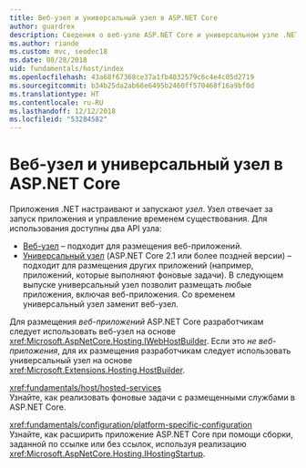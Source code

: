 ```yaml
---
title: Веб-узел и универсальный узел в ASP.NET Core
author: guardrex
description: Сведения о веб-узле ASP.NET Core и универсальном узле .NET, которые отвечают за запуск приложений и управление временем существования.
ms.author: riande
ms.custom: mvc, seodec18
ms.date: 08/28/2018
uid: fundamentals/host/index
ms.openlocfilehash: 43a68f67368ce37a1fb4032579c6c4e4c05d2719
ms.sourcegitcommit: b34b25da2ab68e6495b2460ff570468f16a9bf0d
ms.translationtype: HT
ms.contentlocale: ru-RU
ms.lasthandoff: 12/12/2018
ms.locfileid: "53284582"
---
```

# <a name="web-host-and-generic-host-in-aspnet-core"></a>Веб-узел и универсальный узел в ASP.NET Core

Приложения .NET настраивают и запускают *узел*. Узел отвечает за запуск приложения и управление временем существования. Для использования доступны два API узла:

* [Веб-узел](xref:fundamentals/host/web-host) &ndash; подходит для размещения веб-приложений.
* [Универсальный узел](xref:fundamentals/host/generic-host) (ASP.NET Core 2.1 или более поздней версии) &ndash; подходит для размещения других приложений (например, приложений, которые выполняют фоновые задачи). В следующем выпуске универсальный узел позволит размещать любые приложения, включая веб-приложения. Со временем универсальный узел заменит веб-узел.

Для размещения *веб-приложений* ASP.NET Core разработчикам следует использовать веб-узел на основе <xref:Microsoft.AspNetCore.Hosting.IWebHostBuilder>. Если это *не веб-приложения*, для их размещения разработчикам следует использовать универсальный узел на основе <xref:Microsoft.Extensions.Hosting.HostBuilder>.

<xref:fundamentals/host/hosted-services>  
Узнайте, как реализовать фоновые задачи с размещенными службами в ASP.NET Core.

<xref:fundamentals/configuration/platform-specific-configuration>  
Узнайте, как расширить приложение ASP.NET Core при помощи сборки, заданной по ссылке или без ссылок, используя реализацию <xref:Microsoft.AspNetCore.Hosting.IHostingStartup>.
